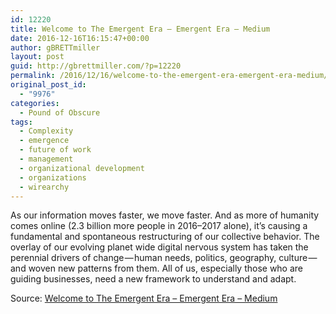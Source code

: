 ```yaml
---
id: 12220
title: Welcome to The Emergent Era – Emergent Era – Medium
date: 2016-12-16T16:15:47+00:00
author: gBRETTmiller
layout: post
guid: http://gbrettmiller.com/?p=12220
permalink: /2016/12/16/welcome-to-the-emergent-era-emergent-era-medium/
original_post_id:
  - "9976"
categories:
  - Pound of Obscure
tags:
  - Complexity
  - emergence
  - future of work
  - management
  - organizational development
  - organizations
  - wirearchy
---
```

[<img class="alignnone size-full" src="https://i1.wp.com/167.99.231.190/wp-content/uploads/2017/05/65cd8-1mgsnnn6lyix5_pfebi9n6g.jpeg?w=640" alt="" data-recalc-dims="1" />](https://medium.com/emergent-era/welcome-to-the-emergent-era-d3d7afb81fca#.itu1ghy03)As our information moves faster, we move faster. And as more of humanity comes online (2.3 billion more people in 2016–2017 alone), it’s causing a fundamental and spontaneous restructuring of our collective behavior. The overlay of our evolving planet wide digital nervous system has taken the perennial drivers of change — human needs, politics, geography, culture — and woven new patterns from them. All of us, especially those who are guiding businesses, need a new framework to understand and adapt.

Source: [Welcome to The Emergent Era – Emergent Era – Medium](https://medium.com/emergent-era/welcome-to-the-emergent-era-d3d7afb81fca)